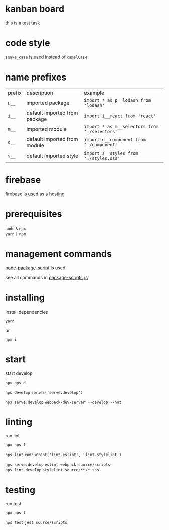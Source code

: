 
# kanban board

this is a test task

# code style

`snake_case` is used instead of `camelCase`

# name prefixes

||||
---|---|---
prefix|description|example
`p__`|imported package|`import * as p__lodash from 'lodash'`
`i__`|default imported from package|`import i__react from 'react'`
`m__`|imported module|`import * as m__selectors from './selectors'`
`d__`|default imported from module|`import d__component from './component'`
`s__`|default imported style|`import s__styles from './styles.sss'`


# firebase

[firebase](https://firebase.google.com/) is used as a hosting

# prerequisites

`node` `&` `npx`
<br>
`yarn` `|` `npm`

# management commands

[node-package-script](https://www.npmjs.com/package/nps) is used

see all commands in [package-scripts.js](../package-scripts.js)

# installing

install dependencies

```
yarn
```

or

```
npm i
```

# start

start develop

```
npx nps d
```

`nps develop` `series('serve.develop')`

`nps serve.develop` `webpack-dev-server --develop --hot`

# linting

run lint

```
npx nps l
```

`nps lint` `concurrent('lint.eslint', 'lint.stylelint')`

`nps serve.develop` `eslint webpack source/scripts`
<br>
`nps lint.develop` `stylelint source/**/*.sss`

# testing

run test

```
npx nps t
```

`nps test` `jest source/scripts`
